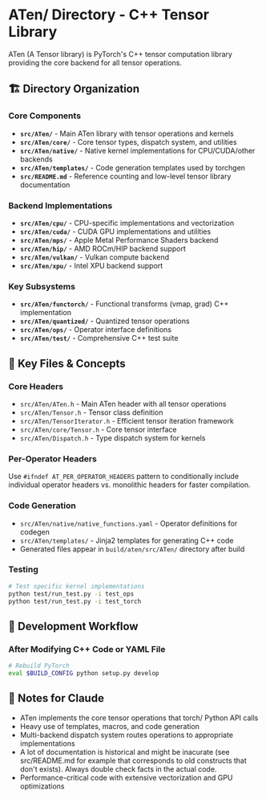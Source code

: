 # ATen/ Directory - C++ Tensor Library

ATen (A Tensor library) is PyTorch's C++ tensor computation library providing the core backend for all tensor operations.

## 🏗️ Directory Organization

### Core Components
- **`src/ATen/`** - Main ATen library with tensor operations and kernels
- **`src/ATen/core/`** - Core tensor types, dispatch system, and utilities
- **`src/ATen/native/`** - Native kernel implementations for CPU/CUDA/other backends
- **`src/ATen/templates/`** - Code generation templates used by torchgen
- **`src/README.md`** - Reference counting and low-level tensor library documentation

### Backend Implementations
- **`src/ATen/cpu/`** - CPU-specific implementations and vectorization
- **`src/ATen/cuda/`** - CUDA GPU implementations and utilities
- **`src/ATen/mps/`** - Apple Metal Performance Shaders backend
- **`src/ATen/hip/`** - AMD ROCm/HIP backend support
- **`src/ATen/vulkan/`** - Vulkan compute backend
- **`src/ATen/xpu/`** - Intel XPU backend support

### Key Subsystems
- **`src/ATen/functorch/`** - Functional transforms (vmap, grad) C++ implementation
- **`src/ATen/quantized/`** - Quantized tensor operations
- **`src/ATen/ops/`** - Operator interface definitions
- **`src/ATen/test/`** - Comprehensive C++ test suite

## 🔧 Key Files & Concepts

### Core Headers
- `src/ATen/ATen.h` - Main ATen header with all tensor operations
- `src/ATen/Tensor.h` - Tensor class definition
- `src/ATen/TensorIterator.h` - Efficient tensor iteration framework
- `src/ATen/core/Tensor.h` - Core tensor interface
- `src/ATen/Dispatch.h` - Type dispatch system for kernels

### Per-Operator Headers
Use `#ifndef AT_PER_OPERATOR_HEADERS` pattern to conditionally include individual operator headers vs. monolithic headers for faster compilation.

### Code Generation
- `src/ATen/native/native_functions.yaml` - Operator definitions for codegen
- `src/ATen/templates/` - Jinja2 templates for generating C++ code
- Generated files appear in `build/aten/src/ATen/` directory after build

### Testing
```bash
# Test specific kernel implementations
python test/run_test.py -i test_ops
python test/run_test.py -i test_torch
```

## 🔄 Development Workflow

### After Modifying C++ Code or YAML File
```bash
# Rebuild PyTorch
eval $BUILD_CONFIG python setup.py develop
```

## 📝 Notes for Claude

- ATen implements the core tensor operations that torch/ Python API calls
- Heavy use of templates, macros, and code generation
- Multi-backend dispatch system routes operations to appropriate implementations
- A lot of documentation is historical and might be inacurate (see src/README.md for example that corresponds to old constructs that don't exists). Always double check facts in the actual code.
- Performance-critical code with extensive vectorization and GPU optimizations